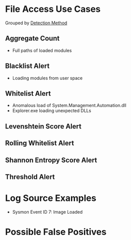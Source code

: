 # File Access Use Cases

Grouped by [Detection Method](/Detection-Methods.md)


## Aggregate Count
- Full paths of loaded modules


## Blacklist Alert
- Loading modules from user space


## Whitelist Alert
- Anomalous load of System.Management.Automation.dll
- Explorer.exe loading unexpected DLLs


## Levenshtein Score Alert


## Rolling Whitelist Alert


## Shannon Entropy Score Alert


## Threshold Alert


# Log Source Examples
- Sysmon Event ID 7: Image Loaded
 

# Possible False Positives
